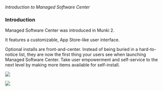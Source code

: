 _Introduction to Managed Software Center_

### Introduction

Managed Software Center was introduced in Munki 2.

It features a customizable, App Store-like user interface.

Optional installs are front-and-center. Instead of being buried in a hard-to-notice list, they are now the first thing your users see when launching Managed Software Center. Take user empowerment and self-service to the next level by making more items available for self-install.

![](https://github.com/munki/munki/wiki/images/managed_software_center.png)

![](https://github.com/munki/munki/wiki/images/msc_5_3_updates.png)